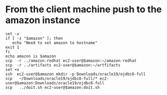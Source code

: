 # From the client machine push to the amazon instance
    set -x 
    if [ -z "$amazon" ]; then
       echo "Need to set amazon to hostname"
    exit 1
    fi  
    echo amazon is $amazon
    scp  -r ../amazon-redhat ec2-user@$amazon:~/amazon-redhat
    scp  -r ../artifacts ec2-user@$amazon:~/artfifacts
    set +x 
    ssh  ec2-user@$amazon mkdir -p Downloads/oracle19/ojdbc8-full
    scp   ~/Downloads/oracle19/ojdbc8-full/* ec2-user@$amazon:Downloads/oracle19/ojdbc8-full
    scp   ../doit.sh ec2-user@$amazon:doit.sh
